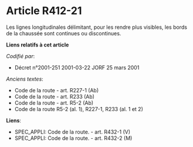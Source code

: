 # Article R412-21

Les lignes longitudinales délimitant, pour les rendre plus visibles, les bords de la chaussée sont continues ou discontinues.

**Liens relatifs à cet article**

_Codifié par_:

  - Décret n°2001-251 2001-03-22 JORF 25 mars 2001

_Anciens textes_:

  - Code de la route - art. R227-1 (Ab)
  - Code de la route - art. R233 (Ab)
  - Code de la route - art. R5-2 (Ab)
  - Code de la route R5-2 (al. 1), R227-1, R233 (al. 1 et 2)

**Liens**:

  - SPEC_APPLI: Code de la route. - art. R432-1 (V)
  - SPEC_APPLI: Code de la route. - art. R432-2 (M)
